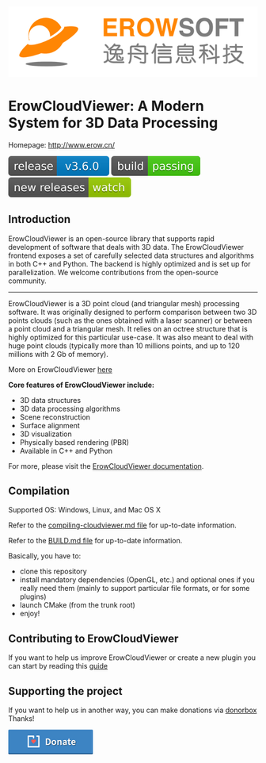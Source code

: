 
![](./doc/ErowCloudViewer_logo_horizontal.png)

# ErowCloudViewer: A Modern System for 3D Data Processing

Homepage: http://www.erow.cn/

[![GitHub release](./doc/version.svg)](https://github.com/Asher-1/ErowCloudViewer/releases/)
[![Build Status](./doc/ErowCloudViewer.svg)](https://github.com/Asher-1/ErowCloudViewer/releases/)
[![Releases](./doc/newRelease.svg)](https://github.com/Asher-1/ErowCloudViewer/releases/)

Introduction
------------
ErowCloudViewer is an open-source library that supports rapid development of software
that deals with 3D data. The ErowCloudViewer frontend exposes a set of carefully selected
data structures and algorithms in both C++ and Python. The backend is highly optimized and is set up for parallelization. We welcome contributions from the open-source community.

------------
ErowCloudViewer is a 3D point cloud (and triangular mesh) processing software.
It was originally designed to perform comparison between two 3D points clouds
(such as the ones obtained with a laser scanner) or between a point cloud and a
triangular mesh. It relies on an octree structure that is highly optimized for
this particular use-case. It was also meant to deal with huge point
clouds (typically more than 10 millions points, and up to 120 millions with 2 Gb
of memory).

More on ErowCloudViewer [here](http://www.erow.cn)

**Core features of ErowCloudViewer include:**

* 3D data structures
* 3D data processing algorithms
* Scene reconstruction
* Surface alignment
* 3D visualization
* Physically based rendering (PBR)
* Available in C++ and Python

For more, please visit the [ErowCloudViewer documentation](http://www.erow.cn).

Compilation
-----------

Supported OS: Windows, Linux, and Mac OS X

Refer to the [compiling-cloudviewer.md file](doc/compiling-cloudviewer.md) for up-to-date information.

Refer to the [BUILD.md file](BUILD.md) for up-to-date information.

Basically, you have to:
- clone this repository
- install mandatory dependencies (OpenGL,  etc.) and optional ones if you really need them
(mainly to support particular file formats, or for some plugins)
- launch CMake (from the trunk root)
- enjoy!


Contributing to ErowCloudViewer
----------------------------

If you want to help us improve ErowCloudViewer or create a new plugin you can start by reading this [guide](CONTRIBUTING.md)

Supporting the project
----------------------

If you want to help us in another way, you can make donations via [donorbox](https://www.erow.cn)
Thanks!

[![donorbox](./doc/button-medium-blue.png)](https://www.erow.cn)
